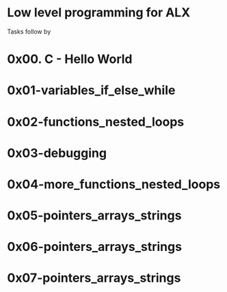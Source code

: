 # Low level programming for ALX


Tasks follow by

# 0x00. C - Hello World


# 0x01-variables_if_else_while


# 0x02-functions_nested_loops


# 0x03-debugging


# 0x04-more_functions_nested_loops


# 0x05-pointers_arrays_strings


# 0x06-pointers_arrays_strings


# 0x07-pointers_arrays_strings
